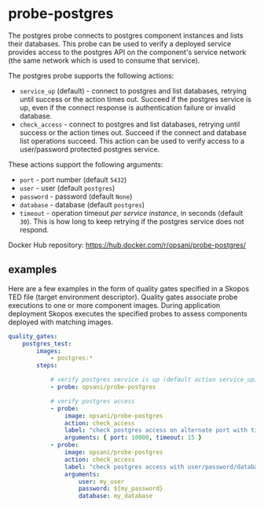 # probe-postgres
The postgres probe connects to postgres component instances and lists their databases.  This probe can be used to verify a deployed service provides access to the postgres API on the component's service network (the same network which is used to consume that service).

The postgres probe supports the following actions:

* `service_up` (default) - connect to postgres and list databases, retrying until success or the action times out.  Succeed if the postgres service is up, even if the connect response is authentication failure or invalid database.
* `check_access` - connect to postgres and list databases, retrying until success or the action times out.  Succeed if the connect and database list operations succeed.  This action can be used to verify access to a user/password protected postgres service.

These actions support the following arguments:

* `port` - port number (default `5432`)
* `user` - user (default `postgres`)
* `password` - password (default `None`)
* `database` - database (default `postgres`)
* `timeout` - operation timeout *per service instance*, in seconds (default `30`).  This is how long to keep retrying if the postgres service does not respond.

Docker Hub repository:  <https://hub.docker.com/r/opsani/probe-postgres/>

## examples

Here are a few examples in the form of quality gates specified in a Skopos TED file (target environment descriptor).  Quality gates associate probe executions to one or more component images.  During application deployment Skopos executes the specified probes to assess components deployed with matching images.

```yaml
quality_gates:
    postgres_test:
        images:
            - postgres:*
        steps:

            # verify postgres service is up (default action service_up)
            - probe: opsani/probe-postgres

            # verify postgres access
            - probe:
                image: opsani/probe-postgres
                action: check_access
                label: "check postgres access on alternate port with timeout"
                arguments: { port: 10000, timeout: 15 }
            - probe:
                image: opsani/probe-postgres
                action: check_access
                label: "check postgres access with user/password/database"
                arguments:
                    user: my_user
                    password: ${my_password}
                    database: my_database
```
